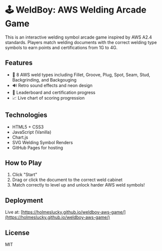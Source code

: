 # 🕹️ WeldBoy: AWS Welding Arcade Game

This is an interactive welding symbol arcade game inspired by AWS A2.4 standards. Players match welding documents with the correct welding type symbols to earn points and certifications from 1G to 4G.

## Features

- 🎯 8 AWS weld types including Fillet, Groove, Plug, Spot, Seam, Stud, Backgrinding, and Backgouging
- 🔊 Retro sound effects and neon design
- 🧠 Leaderboard and certification progress
- 📈 Live chart of scoring progression

## Technologies

- HTML5 + CSS3
- JavaScript (Vanilla)
- Chart.js
- SVG Welding Symbol Renders
- GitHub Pages for hosting

## How to Play

1. Click "Start"
2. Drag or click the document to the correct weld cabinet
3. Match correctly to level up and unlock harder AWS weld symbols!

## Deployment

Live at: [https://holmeslucky.github.io/weldboy-aws-game/](https://holmeslucky.github.io/weldboy-aws-game/)

## License

MIT

